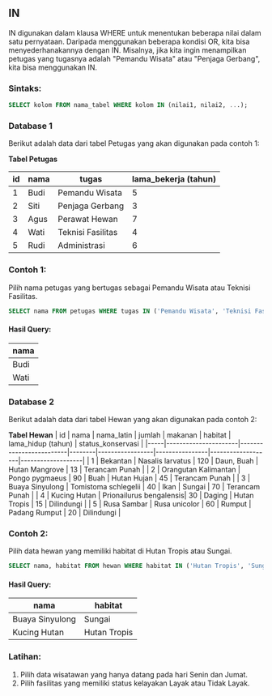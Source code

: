 ## IN  
IN digunakan dalam klausa WHERE untuk menentukan beberapa nilai dalam satu pernyataan. Daripada menggunakan beberapa kondisi OR, kita bisa menyederhanakannya dengan IN. Misalnya, jika kita ingin menampilkan petugas yang tugasnya adalah "Pemandu Wisata" atau "Penjaga Gerbang", kita bisa menggunakan IN.

### Sintaks:
```sql
SELECT kolom FROM nama_tabel WHERE kolom IN (nilai1, nilai2, ...);
```

### Database 1

Berikut adalah data dari tabel Petugas yang akan digunakan pada contoh 1:

**Tabel Petugas**

| id | nama | tugas                | lama_bekerja (tahun) |
|----|------|----------------------|----------------------|
| 1  | Budi | Pemandu Wisata       | 5                    |
| 2  | Siti | Penjaga Gerbang      | 3                    |
| 3  | Agus | Perawat Hewan        | 7                    |
| 4  | Wati | Teknisi Fasilitas    | 4                    |
| 5  | Rudi | Administrasi         | 6                    |

### Contoh 1:
Pilih nama petugas yang bertugas sebagai Pemandu Wisata atau Teknisi Fasilitas.
```sql
SELECT nama FROM petugas WHERE tugas IN ('Pemandu Wisata', 'Teknisi Fasilitas');
```

#### Hasil Query:
| nama |
| ---- |
| Budi |
| Wati |

### Database 2

Berikut adalah data dari tabel Hewan yang akan digunakan pada contoh 2:

**Tabel Hewan**
| id  | nama                 | nama_latin              | jumlah | makanan         | habitat        | lama_hidup (tahun) | status_konservasi |
|-----|----------------------|-------------------------|--------|-----------------|----------------|-------------------|-------------------|
| 1   | Bekantan             | Nasalis larvatus        | 120    | Daun, Buah      | Hutan Mangrove | 13                | Terancam Punah     |
| 2   | Orangutan Kalimantan | Pongo pygmaeus          | 90     | Buah            | Hutan Hujan    | 45                | Terancam Punah     |
| 3   | Buaya Sinyulong      | Tomistoma schlegelii    | 40     | Ikan            | Sungai         | 70                | Terancam Punah     |
| 4   | Kucing Hutan         | Prionailurus bengalensis| 30     | Daging          | Hutan Tropis   | 15                | Dilindungi         |
| 5   | Rusa Sambar          | Rusa unicolor           | 60     | Rumput          | Padang Rumput  | 20                | Dilindungi         |


### Contoh 2:
Pilih data hewan yang memiliki habitat di Hutan Tropis atau Sungai.
```sql
SELECT nama, habitat FROM hewan WHERE habitat IN ('Hutan Tropis', 'Sungai');
```

#### Hasil Query:
| nama           | habitat       |
| -------------- | ------------- |
| Buaya Sinyulong | Sungai        |
| Kucing Hutan    | Hutan Tropis  |

### Latihan:
1. Pilih data wisatawan yang hanya datang pada hari Senin dan Jumat.
2. Pilih fasilitas yang memiliki status kelayakan Layak atau Tidak Layak.
